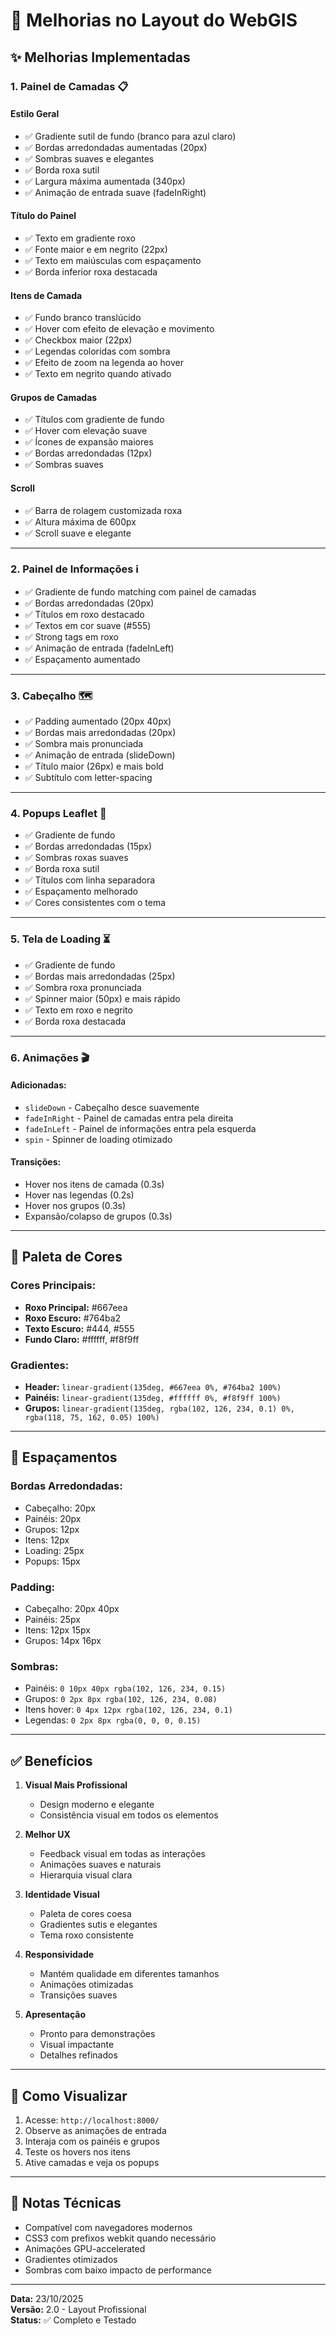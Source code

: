 # 🎨 Melhorias no Layout do WebGIS

## ✨ Melhorias Implementadas

### 1. **Painel de Camadas** 📋

#### Estilo Geral
- ✅ Gradiente sutil de fundo (branco para azul claro)
- ✅ Bordas arredondadas aumentadas (20px)
- ✅ Sombras suaves e elegantes
- ✅ Borda roxa sutil
- ✅ Largura máxima aumentada (340px)
- ✅ Animação de entrada suave (fadeInRight)

#### Título do Painel
- ✅ Texto em gradiente roxo
- ✅ Fonte maior e em negrito (22px)
- ✅ Texto em maiúsculas com espaçamento
- ✅ Borda inferior roxa destacada

#### Itens de Camada
- ✅ Fundo branco translúcido
- ✅ Hover com efeito de elevação e movimento
- ✅ Checkbox maior (22px)
- ✅ Legendas coloridas com sombra
- ✅ Efeito de zoom na legenda ao hover
- ✅ Texto em negrito quando ativado

#### Grupos de Camadas
- ✅ Títulos com gradiente de fundo
- ✅ Hover com elevação suave
- ✅ Ícones de expansão maiores
- ✅ Bordas arredondadas (12px)
- ✅ Sombras suaves

#### Scroll
- ✅ Barra de rolagem customizada roxa
- ✅ Altura máxima de 600px
- ✅ Scroll suave e elegante

---

### 2. **Painel de Informações** ℹ️

- ✅ Gradiente de fundo matching com painel de camadas
- ✅ Bordas arredondadas (20px)
- ✅ Títulos em roxo destacado
- ✅ Textos em cor suave (#555)
- ✅ Strong tags em roxo
- ✅ Animação de entrada (fadeInLeft)
- ✅ Espaçamento aumentado

---

### 3. **Cabeçalho** 🗺️

- ✅ Padding aumentado (20px 40px)
- ✅ Bordas mais arredondadas (20px)
- ✅ Sombra mais pronunciada
- ✅ Animação de entrada (slideDown)
- ✅ Título maior (26px) e mais bold
- ✅ Subtítulo com letter-spacing

---

### 4. **Popups Leaflet** 💬

- ✅ Gradiente de fundo
- ✅ Bordas arredondadas (15px)
- ✅ Sombras roxas suaves
- ✅ Borda roxa sutil
- ✅ Títulos com linha separadora
- ✅ Espaçamento melhorado
- ✅ Cores consistentes com o tema

---

### 5. **Tela de Loading** ⏳

- ✅ Gradiente de fundo
- ✅ Bordas mais arredondadas (25px)
- ✅ Sombra roxa pronunciada
- ✅ Spinner maior (50px) e mais rápido
- ✅ Texto em roxo e negrito
- ✅ Borda roxa destacada

---

### 6. **Animações** 🎬

#### Adicionadas:
- `slideDown` - Cabeçalho desce suavemente
- `fadeInRight` - Painel de camadas entra pela direita
- `fadeInLeft` - Painel de informações entra pela esquerda
- `spin` - Spinner de loading otimizado

#### Transições:
- Hover nos itens de camada (0.3s)
- Hover nas legendas (0.2s)
- Hover nos grupos (0.3s)
- Expansão/colapso de grupos (0.3s)

---

## 🎨 Paleta de Cores

### Cores Principais:
- **Roxo Principal:** #667eea
- **Roxo Escuro:** #764ba2
- **Texto Escuro:** #444, #555
- **Fundo Claro:** #ffffff, #f8f9ff

### Gradientes:
- **Header:** `linear-gradient(135deg, #667eea 0%, #764ba2 100%)`
- **Painéis:** `linear-gradient(135deg, #ffffff 0%, #f8f9ff 100%)`
- **Grupos:** `linear-gradient(135deg, rgba(102, 126, 234, 0.1) 0%, rgba(118, 75, 162, 0.05) 100%)`

---

## 📐 Espaçamentos

### Bordas Arredondadas:
- Cabeçalho: 20px
- Painéis: 20px
- Grupos: 12px
- Itens: 12px
- Loading: 25px
- Popups: 15px

### Padding:
- Cabeçalho: 20px 40px
- Painéis: 25px
- Itens: 12px 15px
- Grupos: 14px 16px

### Sombras:
- Painéis: `0 10px 40px rgba(102, 126, 234, 0.15)`
- Grupos: `0 2px 8px rgba(102, 126, 234, 0.08)`
- Itens hover: `0 4px 12px rgba(102, 126, 234, 0.1)`
- Legendas: `0 2px 8px rgba(0, 0, 0, 0.15)`

---

## ✅ Benefícios

1. **Visual Mais Profissional**
   - Design moderno e elegante
   - Consistência visual em todos os elementos

2. **Melhor UX**
   - Feedback visual em todas as interações
   - Animações suaves e naturais
   - Hierarquia visual clara

3. **Identidade Visual**
   - Paleta de cores coesa
   - Gradientes sutis e elegantes
   - Tema roxo consistente

4. **Responsividade**
   - Mantém qualidade em diferentes tamanhos
   - Animações otimizadas
   - Transições suaves

5. **Apresentação**
   - Pronto para demonstrações
   - Visual impactante
   - Detalhes refinados

---

## 🚀 Como Visualizar

1. Acesse: `http://localhost:8000/`
2. Observe as animações de entrada
3. Interaja com os painéis e grupos
4. Teste os hovers nos itens
5. Ative camadas e veja os popups

---

## 📝 Notas Técnicas

- Compatível com navegadores modernos
- CSS3 com prefixos webkit quando necessário
- Animações GPU-accelerated
- Gradientes otimizados
- Sombras com baixo impacto de performance

---

**Data:** 23/10/2025  
**Versão:** 2.0 - Layout Profissional  
**Status:** ✅ Completo e Testado


